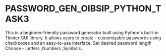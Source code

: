 # PASSWORD_GEN_OIBSIP_PYTHON_TASK3
This is a beginner-friendly password generator built using Python's built-in Tkinter GUI library. It allows users to create - customizable passwords using checkboxes and an easy-to-use interface.  Set desired password length  Choose -  Letters ,Numbers ,Symbols . 
